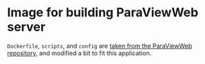 # Image for building ParaViewWeb server

`Dockerfile`, `scripts`, and `config` are [taken from the ParaViewWeb repository](https://github.com/Kitware/paraviewweb/tree/master/tools/docker/paraviewweb), and modified a bit to fit this application.
